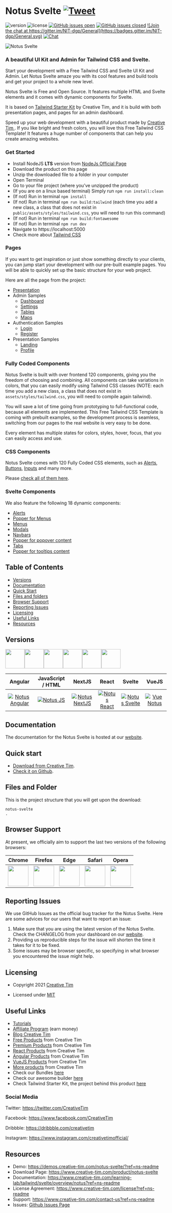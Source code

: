 # Notus Svelte <a href="https://twitter.com/intent/tweet?url=https%3A%2F%2Fdemos.creative-tim.com%2Fnotus-svelte%2F&text=Start%20your%20development%20with%20a%20Free%20Tailwind%20CSS%20and%20Svelte%20UI%20Kit%20and%20Admin.%20Let%20Notus%20Svelte%20amaze%20you%20with%20its%20cool%20features%20and%20build%20tools%20and%20get%20your%20project%20to%20a%20whole%20new%20level." target="_blank">![Tweet](https://img.shields.io/twitter/url/http/shields.io.svg?style=social&logo=twitter)</a>

![version](https://img.shields.io/badge/version-1.1.0-blue.svg) ![license](https://img.shields.io/badge/license-MIT-blue.svg) <a href="https://github.com/creativetimofficial/notus-svelte/issues?q=is%3Aopen+is%3Aissue" target="_blank">![GitHub issues open](https://img.shields.io/github/issues/creativetimofficial/notus-svelte.svg)</a> <a href="https://github.com/creativetimofficial/notus-svelte/issues?q=is%3Aissue+is%3Aclosed" target="_blank">![GitHub issues closed](https://img.shields.io/github/issues-closed-raw/creativetimofficial/notus-svelte.svg)</a> <a href="https://gitter.im/creative-tim-general/Lobby" target="_blank">![Join the chat at https://gitter.im/NIT-dgp/General](https://badges.gitter.im/NIT-dgp/General.svg)</a> <a href="https://discord.gg/E4aHAQy" target="_blank">![Chat](https://img.shields.io/badge/chat-on%20discord-7289da.svg)</a>

![Notus Svelte](https://github.com/creativetimofficial/public-assets/blob/master/notus-svelte/notus-svelte.jpg?raw=true)

### A beautiful UI Kit and Admin for Tailwind CSS and Svelte.

Start your development with a Free Tailwind CSS and Svelte UI Kit and Admin. Let Notus Svelte amaze you with its cool features and build tools and get your project to a whole new level.

Notus Svelte is Free and Open Source. It features multiple HTML and Svelte elements and it comes with dynamic components for Svelte.

It is based on [Tailwind Starter Kit](https://www.creative-tim.com/learning-lab/tailwind-starter-kit/presentation?ref=ns-github-readme) by Creative Tim, and it is build with both presentation pages, and pages for an admin dashboard.

Speed up your web development with a beautiful product made by <a href="https://creative-tim.com/" target="_blank">Creative Tim </a>.
If you like bright and fresh colors, you will love this Free Tailwind CSS Template! It features a huge number of components that can help you create amazing websites.

### Get Started

-   Install NodeJS **LTS** version from <a href="https://nodejs.org/en/?ref=creativetim">NodeJs Official Page</a>
-   Download the product on this page
-   Unzip the downloaded file to a folder in your computer
-   Open Terminal
-   Go to your file project (where you’ve unzipped the product)
-   (If you are on a linux based terminal) Simply run `npm run install:clean`
-   (If not) Run in terminal `npm install`
-   (If not) Run in terminal `npm run build:tailwind` (each time you add a new class, a class that does not exist in `public/assets/styles/tailwind.css`, you will need to run this command)
-   (If not) Run in terminal `npm run build:fontawesome`
-   (If not) Run in terminal `npm run dev`
-   Navigate to https://localhost:5000
-   Check more about [Tailwind CSS](https://tailwindcss.com/?ref=creativetim)

### Pages

If you want to get inspiration or just show something directly to your clients,
you can jump start your development with our pre-built example pages. You will be able
to quickly set up the basic structure for your web project.

Here are all the page from the project:

-   [Presentation](https://demos.creative-tim.com/notus-svelte/?ref=ns-github-readme)
-   Admin Samples
    -   [Dashboard](https://demos.creative-tim.com/notus-svelte/admin/dashboard?ref=ns-github-readme)
    -   [Settings](https://demos.creative-tim.com/notus-svelte/admin/settings?ref=ns-github-readme)
    -   [Tables](https://demos.creative-tim.com/notus-svelte/admin/tables?ref=ns-github-readme)
    -   [Maps](https://demos.creative-tim.com/notus-svelte/admin/maps?ref=ns-github-readme)
-   Authentication Samples
    -   [Login](https://demos.creative-tim.com/notus-svelte/auth/login?ref=ns-github-readme)
    -   [Register](https://demos.creative-tim.com/notus-svelte/auth/register?ref=ns-github-readme)
-   Presentation Samples
    -   [Landing](https://demos.creative-tim.com/notus-svelte/landing?ref=ns-github-readme)
    -   [Profile](https://demos.creative-tim.com/notus-svelte/profile?ref=ns-github-readme)

### Fully Coded Components

Notus Svelte is built with over frontend 120 components, giving you the freedom of choosing and combining. All components can take variations in colors, that you can easily modify using Tailwind CSS classes (NOTE: each time you add a new class, a class that does not exist in `assets/styles/tailwind.css`, you will need to compile again tailwind).

You will save a lot of time going from prototyping to full-functional code, because all elements are implemented.
This Free Tailwind CSS Template is coming with prebuilt examples, so the development process is seamless, switching from our pages to the real website is very easy to be done.

Every element has multiple states for colors, styles, hover, focus, that you can easily access and use.

### CSS Components

Notus Svelte comes with 120 Fully Coded CSS elements, such as [Alerts](https://www.creative-tim.com/learning-lab/tailwind/svelte/alerts/notus?ref=ns-github-readme), [Buttons](https://www.creative-tim.com/learning-lab/tailwind/svelte/buttons/notus?ref=ns-github-readme), [Inputs](https://www.creative-tim.com/learning-lab/tailwind/svelte/inputs/notus?ref=ns-github-readme) and many more.

Please [check all of them here](https://www.creative-tim.com/learning-lab/tailwind/svelte/alerts/notus?ref=ns-github-readme).

### Svelte Components

We also feature the following 18 dynamic components:

-   [Alerts](https://www.creative-tim.com/learning-lab/tailwind/svelte/alerts/notus?tws=twr-github-readme)
-   [Popper for Menus](https://www.creative-tim.com/learning-lab/tailwind/svelte/dropdowns/notus?tws=twr-github-readme)
-   [Menus](https://www.creative-tim.com/learning-lab/tailwind/svelte/menus/notus?ref=ns-github-readme)
-   [Modals](https://www.creative-tim.com/learning-lab/tailwind/svelte/modals/notus?ref=ns-github-readme)
-   [Navbars](https://www.creative-tim.com/learning-lab/tailwind/svelte/navbar/notus?ref=ns-github-readme)
-   [Popper for popover content](https://www.creative-tim.com/learning-lab/tailwind/svelte/popovers/notus?ref=ns-github-readme)
-   [Tabs](https://www.creative-tim.com/learning-lab/tailwind/svelte/tabs/notus?ref=ns-github-readme)
-   [Popper for tooltips content](https://www.creative-tim.com/learning-lab/tailwind/svelte/tooltips/notus?ref=ns-github-readme)

## Table of Contents

-   [Versions](#versions)
-   [Documentation](#documentation)
-   [Quick Start](#quick-start)
-   [Files and folders](#files-and-folders)
-   [Browser Support](#browser-support)
-   [Reporting Issues](#reporting-issues)
-   [Licensing](#licensing)
-   [Useful Links](#useful-links)
-   [Resources](#resources)

## Versions

[<img src="https://github.com/creativetimofficial/public-assets/blob/master/logos/angular.jpg?raw=true" width="60" height="60" />](https://www.creative-tim.com/product/notus-angular?ref=ns-github-readme)[<img src="https://github.com/creativetimofficial/public-assets/blob/master/logos/js.png?raw=true" width="60" height="60" />](https://www.creative-tim.com/product/notus-js?ref=ns-github-readme)[<img src="https://github.com/creativetimofficial/public-assets/blob/master/logos/nextjs.jpg?raw=true" width="60" height="60" />](https://www.creative-tim.com/product/notus-nextjs?ref=ns-github-readme)[<img src="https://github.com/creativetimofficial/public-assets/blob/master/logos/react.jpg?raw=true" width="60" height="60" />](https://www.creative-tim.com/product/notus-react?ref=ns-github-readme)[<img src="https://github.com/creativetimofficial/public-assets/blob/master/logos/svelte.jpg?raw=true" width="60" height="60" />](https://www.creative-tim.com/product/notus-svelte?ref=ns-github-readme)[<img src="https://github.com/creativetimofficial/public-assets/blob/master/logos/vue.jpg?raw=true" width="60" height="60" />](https://www.creative-tim.com/product/vue-notus?ref=ns-github-readme)

|                                                                                                Angular                                                                                                 |                                                                                 JavaScript / HTML                                                                                  |                                                                                               NextJS                                                                                               |                                                                                             React                                                                                              |                                                                                               Svelte                                                                                               |                                                                                         VueJS                                                                                          |
| :----------------------------------------------------------------------------------------------------------------------------------------------------------------------------------------------------: | :--------------------------------------------------------------------------------------------------------------------------------------------------------------------------------: | :------------------------------------------------------------------------------------------------------------------------------------------------------------------------------------------------: | :--------------------------------------------------------------------------------------------------------------------------------------------------------------------------------------------: | :------------------------------------------------------------------------------------------------------------------------------------------------------------------------------------------------: | :------------------------------------------------------------------------------------------------------------------------------------------------------------------------------------: |
| [![Notus Angular](https://github.com/creativetimofficial/public-assets/blob/master/notus-angular/notus-angular.jpg?raw=true)](https://www.creative-tim.com/product/notus-angular?ref=ns-github-readme) | [![Notus JS](https://github.com/creativetimofficial/public-assets/blob/master/notus-js/notus-js.jpg?raw=true)](https://www.creative-tim.com/product/notus-js?ref=ns-github-readme) | [![Notus NextJS](https://github.com/creativetimofficial/public-assets/blob/master/notus-nextjs/notus-nextjs.jpg?raw=true)](https://www.creative-tim.com/product/notus-nextjs?ref=ns-github-readme) | [![Notus React](https://github.com/creativetimofficial/public-assets/blob/master/notus-react/notus-react.jpg?raw=true)](https://www.creative-tim.com/product/notus-react?ref=ns-github-readme) | [![Notus Svelte](https://github.com/creativetimofficial/public-assets/blob/master/notus-svelte/notus-svelte.jpg?raw=true)](https://www.creative-tim.com/product/notus-svelte?ref=ns-github-readme) | [![Vue Notus](https://github.com/creativetimofficial/public-assets/blob/master/vue-notus/vue-notus.jpg?raw=true)](https://www.creative-tim.com/product/vue-notus?ref=ns-github-readme) |

## Documentation

The documentation for the Notus Svelte is hosted at our <a href="https://www.creative-tim.com/learning-lab/tailwind/svelte/overview/notus?ref=ns-readme" target="_blank">website</a>.

## Quick start

-   <a href="https://www.creative-tim.com/product/notus-svelte?ref=ns-github-readme" target="_blank">Download from Creative Tim</a>.
-   <a href="https://github.com/creativetimofficial/notus-svelte" target="_blank">Check it on Github</a>.

## Files and Folder

This is the project structure that you will get upon the download:

```
notus-svelte
.

```

## Browser Support

At present, we officially aim to support the last two versions of the following browsers:

|                                                               Chrome                                                               |                                                               Firefox                                                                |                                                               Edge                                                                |                                                               Safari                                                                |                                                               Opera                                                                |
| :--------------------------------------------------------------------------------------------------------------------------------: | :----------------------------------------------------------------------------------------------------------------------------------: | :-------------------------------------------------------------------------------------------------------------------------------: | :---------------------------------------------------------------------------------------------------------------------------------: | :--------------------------------------------------------------------------------------------------------------------------------: |
| <img src="https://github.com/creativetimofficial/public-assets/blob/master/logos/chrome-logo.png?raw=true" width="64" height="64"> | <img src="https://raw.githubusercontent.com/creativetimofficial/public-assets/master/logos/firefox-logo.png" width="64" height="64"> | <img src="https://raw.githubusercontent.com/creativetimofficial/public-assets/master/logos/edge-logo.png" width="64" height="64"> | <img src="https://raw.githubusercontent.com/creativetimofficial/public-assets/master/logos/safari-logo.png" width="64" height="64"> | <img src="https://raw.githubusercontent.com/creativetimofficial/public-assets/master/logos/opera-logo.png" width="64" height="64"> |

## Reporting Issues

We use GitHub Issues as the official bug tracker for the Notus Svelte. Here are some advices for our users that want to report an issue:

1. Make sure that you are using the latest version of the Notus Svelte. Check the CHANGELOG from your dashboard on our <a href="https://www.creative-tim.com/?ref=ns-readme" target="_blank">website</a>.
2. Providing us reproducible steps for the issue will shorten the time it takes for it to be fixed.
3. Some issues may be browser specific, so specifying in what browser you encountered the issue might help.

## Licensing

-   Copyright 2021 <a href="https://www.creative-tim.com/?ref=ns-readme" target="_blank">Creative Tim</a>

-   Licensed under <a href="https://github.com/creativetimofficial/notus-svelte/blob/main/LICENSE.md" target="_blank">MIT</a>

## Useful Links

-   <a href="https://www.youtube.com/channel/UCVyTG4sCw-rOvB9oHkzZD1w" target="_blank">Tutorials</a>
-   <a href="https://www.creative-tim.com/affiliates/new?ref=ns-readme" target="_blank">Affiliate Program</a> (earn money)
-   <a href="http://blog.creative-tim.com/?ref=ns-readme" target="_blank">Blog Creative Tim</a>
-   <a href="https://www.creative-tim.com/templates/free?ref=ns-readme" target="_blank">Free Products</a> from Creative Tim
-   <a href="https://www.creative-tim.com/templates/premium?ref=ns-readme" target="_blank">Premium Products</a> from Creative Tim
-   <a href="https://www.creative-tim.com/templates/react?ref=ns-readme" target="_blank">React Products</a> from Creative Tim
-   <a href="https://www.creative-tim.com/templates/angular?ref=ns-readme" target="_blank">Angular Products</a> from Creative Tim
-   <a href="https://www.creative-tim.com/templates/vuejs?ref=ns-readme" target="_blank">VueJS Products</a> from Creative Tim
-   <a href="https://www.creative-tim.com/templates?ref=ns-readme" target="_blank">More products</a> from Creative Tim
-   Check our Bundles <a href="https://www.creative-tim.com/bundles?ref=ns-readme" target="_blank">here</a>
-   Check our awesome builder <a href="https://www.creative-tim.com/builder/argon?ref=ns-readme" target="_blank">here</a>
-   Check Tailwind Starter Kit, the project behind this product <a href="https://www.creative-tim.com/learning-lab/tailwind-starter-kit/presentation?ref=ns-readme" target="_blank">here</a>

### Social Media

Twitter: <a href="https://twitter.com/CreativeTim" target="_blank">https://twitter.com/CreativeTim</a>

Facebook: <a href="https://www.facebook.com/CreativeTim" target="_blank">https://www.facebook.com/CreativeTim</a>

Dribbble: <a href="https://dribbble.com/creativetim" target="_blank">https://dribbble.com/creativetim</a>

Instagram: <a href="https://www.instagram.com/creativetimofficial/" target="_blank">https://www.instagram.com/creativetimofficial/</a>

## Resources

-   Demo: <a href="https://demos.creative-tim.com/notus-svelte/?ref=ns-readme" target="_blank">https://demos.creative-tim.com/notus-svelte/?ref=ns-readme</a>
-   Download Page: <a href="https://www.creative-tim.com/product/notus-svelte?ref=ns-github-readme" target="_blank">https://www.creative-tim.com/product/notus-svelte</a>
-   Documentation: <a href="https://www.creative-tim.com/learning-lab/tailwind/svelte/overview/notus?ref=ns-readme" target="_blank">https://www.creative-tim.com/learning-lab/tailwind/svelte/overview/notus?ref=ns-readme</a>
-   License Agreement: <a href="https://www.creative-tim.com/license?ref=ns-readme" target="_blank">https://www.creative-tim.com/license?ref=ns-readme</a>
-   Support: <a href="https://www.creative-tim.com/contact-us?ref=ns-readme" target="_blank">https://www.creative-tim.com/contact-us?ref=ns-readme</a>
-   Issues: <a href="https://github.com/creativetimofficial/notus-svelte/issues" target="_blank">Github Issues Page</a>
